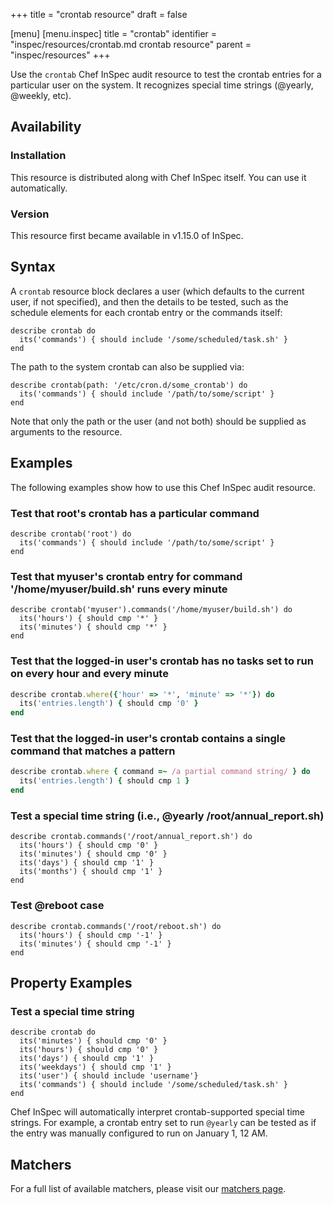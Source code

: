 +++
title = "crontab resource"
draft = false

[menu]
  [menu.inspec]
    title = "crontab"
    identifier = "inspec/resources/crontab.md crontab resource"
    parent = "inspec/resources"
+++


Use the `crontab` Chef InSpec audit resource to test the crontab entries for a particular user on the system. It recognizes special time strings (@yearly, @weekly, etc).


## Availability

### Installation

This resource is distributed along with Chef InSpec itself. You can use it automatically.

### Version

This resource first became available in v1.15.0 of InSpec.

## Syntax

A `crontab` resource block declares a user (which defaults to the current user, if not specified), and then the details to be tested, such as the schedule elements for each crontab entry or the commands itself:

    describe crontab do
      its('commands') { should include '/some/scheduled/task.sh' }
    end

The path to the system crontab can also be supplied via:

    describe crontab(path: '/etc/cron.d/some_crontab') do
      its('commands') { should include '/path/to/some/script' }
    end

Note that only the path or the user (and not both) should be supplied as arguments to the resource.


## Examples

The following examples show how to use this Chef InSpec audit resource.

### Test that root's crontab has a particular command

    describe crontab('root') do
      its('commands') { should include '/path/to/some/script' }
    end

### Test that myuser's crontab entry for command '/home/myuser/build.sh' runs every minute

    describe crontab('myuser').commands('/home/myuser/build.sh') do
      its('hours') { should cmp '*' }
      its('minutes') { should cmp '*' }
    end

### Test that the logged-in user's crontab has no tasks set to run on every hour and every minute

```ruby
describe crontab.where({'hour' => '*', 'minute' => '*'}) do
  its('entries.length') { should cmp '0' }
end
```

### Test that the logged-in user's crontab contains a single command that matches a pattern

```ruby
describe crontab.where { command =~ /a partial command string/ } do
  its('entries.length') { should cmp 1 }
end
```

### Test a special time string (i.e., @yearly /root/annual_report.sh)

    describe crontab.commands('/root/annual_report.sh') do
      its('hours') { should cmp '0' }
      its('minutes') { should cmp '0' }
      its('days') { should cmp '1' }
      its('months') { should cmp '1' }
    end

### Test @reboot case

    describe crontab.commands('/root/reboot.sh') do
      its('hours') { should cmp '-1' }
      its('minutes') { should cmp '-1' }
    end


## Property Examples


### Test a special time string

    describe crontab do
      its('minutes') { should cmp '0' }
      its('hours') { should cmp '0' }
      its('days') { should cmp '1' }
      its('weekdays') { should cmp '1' }
      its('user') { should include 'username'}
      its('commands') { should include '/some/scheduled/task.sh' }
    end

Chef InSpec will automatically interpret crontab-supported special time strings. For example, a crontab entry set to run `@yearly` can be tested as if the entry was manually configured to run on January 1, 12 AM.


## Matchers

For a full list of available matchers, please visit our [matchers page](https://www.inspec.io/docs/reference/matchers/).
